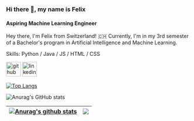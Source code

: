 ### Hi there 👋, my name is Felix
#### Aspiring Machine Learning Engineer
Hey there, I'm Felix from Switzerland! 🇨🇭 Currently, I'm in my 3rd semester of a Bachelor's program in Artificial Intelligence and Machine Learning.

Skills: Python / Java / JS / HTML / CSS



[<img src='https://cdn.jsdelivr.net/npm/simple-icons@3.0.1/icons/github.svg' alt='github' height='40'>](https://github.com/GerberFelix)  [<img src='https://cdn.jsdelivr.net/npm/simple-icons@3.0.1/icons/linkedin.svg' alt='linkedin' height='40'>](https://www.linkedin.com/in/Test/)  

[![Top Langs](https://github-readme-stats.vercel.app/api/top-langs/?username=GerberFelix)](https://github.com/anuraghazra/github-readme-stats)

![Anurag's GitHub stats](https://github-readme-stats.vercel.app/api?username=GerberFelix&show_icons=true&theme=radical)

| <a href="https://github.com/anuraghazra/github-readme-stats"><img align="center" src="https://github-readme-stats.vercel.app/api?username=GerberFelix&show_icons=true&include_all_commits=true&theme=buefy&hide_border=true" alt="Anurag's github stats" /></a> | <a href="https://github.com/anuraghazra/github-readme-stats"><img align="center" src="https://github-readme-stats.vercel.app/api/top-langs/?username=GerberFelix&layout=compact&theme=buefy&hide_border=true" /></a> |
| ------------- | ------------- |
